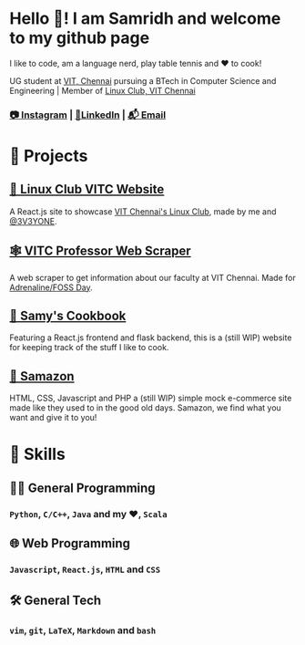 # Hello 👋! I am Samridh and welcome to my github page
I like to code, am a language nerd, play table tennis and ❤️ to cook!

<!-- 🇮🇳 | 🏳️‍🌈 -->

UG student at [VIT, Chennai](https://chennai.vit.ac.in/) pursuing a BTech in Computer Science and Engineering | Member of [Linux Club, VIT Chennai](https://github.com/lugvitc)

### [📷 Instagram](https://www.instagram.com/samridhpaatni/) | [🤝LinkedIn](https://www.linkedin.com/in/samridh-anand-paatni-57a045215/) | [📬 Email](mailto:samridh.anand.paatni@gmail.com)

# 💼 Projects

## [🐧 Linux Club VITC Website](https://lugvitc.github.io/)
A React.js site to showcase [VIT Chennai's Linux Club](https://github.com/lugvitc), made by me and [@3V3YONE](https://github.com/3V3RYONE).

## [🕸️ VITC Professor Web Scraper](https://github.com/The5thAxiom/vitc-professor-scraper)
A web scraper to get information about our faculty at VIT Chennai. Made for [Adrenaline/FOSS Day](https://lugvitc.github.io/#/events#adrenaline).

## [🥣 Samy's Cookbook](https://github.com/The5thAxiom/Samys-Cookbook)
Featuring a React.js frontend and flask backend, this is a (still WIP) website for keeping track of the stuff I like to cook.

## [🛒 Samazon](https://github.com/The5thAxiom/samazon)
HTML, CSS, Javascript and PHP a (still WIP) simple mock e-commerce site made like they used to in the good old days. Samazon, we find what you want and give it to you!

# 🧰 Skills

## 👨‍💻 General Programming
### `Python`, `C/C++`, `Java` and my ❤️, `Scala`

## 🌐 Web Programming
### `Javascript`, `React.js`, `HTML` and `CSS`

## 🛠️ General Tech
### `vim`, `git`, `LaTeX`, `Markdown` and `bash`
